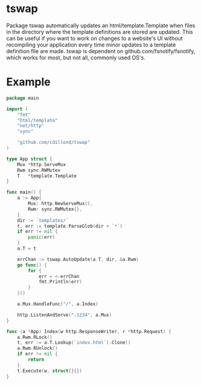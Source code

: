 # tswap
Package tswap automatically updates an html/template.Template when files in the directory where the template definitions are stored are updated. This can be useful if you want to work on changes to a website's UI without recompiling your application every time minor updates to a template definition file are made. tswap is dependent on github.com/fsnotify/fsnotify, which works for most, but not all, commonly used OS's.
# Example
```go
package main

import (
	"fmt"
	"html/template"
	"net/http"
	"sync"

	"github.com/cdillond/tswap"
)

type App struct {
	Mux *http.ServeMux
    Rwm sync.RWMutex
	T   *template.Template
}

func main() {
	a := App{
		Mux: http.NewServeMux(),
        Rwm: sync.RWMutex{},
	}
	dir := `templates/`
	t, err := template.ParseGlob(dir + `*`)
	if err != nil {
		panic(err)
	}
	a.T = t

	errChan := tswap.AutoUpdate(a.T, dir, &a.Rwm)
	go func() {
		for {
			err = <-errChan
			fmt.Println(err)
		}
	}()

	a.Mux.HandleFunc("/", a.Index)

	http.ListenAndServe(":1234", a.Mux)
}

func (a *App) Index(w http.ResponseWriter, r *http.Request) {
	a.Rwm.RLock()
	t, err := a.T.Lookup(`index.html`).Clone()
    a.Rwm.RUnlock()
	if err != nil {
		return
	}
	t.Execute(w, struct{}{})
}
```
